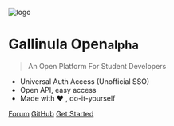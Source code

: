<!-- _coverpage.md -->

![logo](https://gallinula.com/blueGallinula.png ':size=150x150')

# Gallinula Open<small>alpha</small>

> An Open Platform For Student Developers

- Universal Auth Access (Unofficial SSO)
- Open API, easy access
- Made with ❤️ , do-it-yourself

[Forum](https://forum.gallinula.com)
[GitHub](https://github.com/junkaiman/gallinula_docs)
[Get Started](/zh-cn/README.md)
